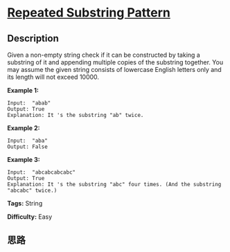 # [Repeated Substring Pattern][title]

## Description

Given a non-empty string check if it can be constructed by taking a substring
of it and appending multiple copies of the substring together. You may assume
the given string consists of lowercase English letters only and its length
will not exceed 10000.



**Example 1:**
            Input:  "abab"    Output: True    Explanation: It 's the substring "ab" twice.    

**Example 2:**
            Input:  "aba"    Output: False    

**Example 3:**
            Input:  "abcabcabcabc"    Output: True    Explanation: It 's the substring "abc" four times. (And the substring "abcabc" twice.)    


**Tags:** String

**Difficulty:** Easy

## 思路

[title]: https://leetcode.com/problems/repeated-substring-pattern
